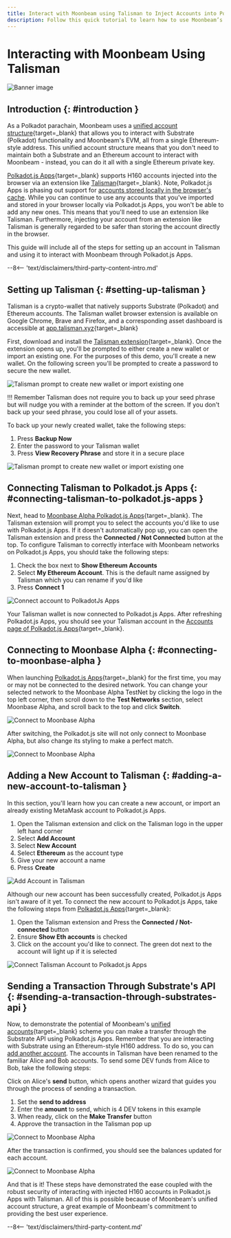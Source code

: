 ```yaml
---
title: Interact with Moonbeam using Talisman to Inject Accounts into Polkadot.js Apps
description: Follow this quick tutorial to learn how to use Moonbeam’s Ethereum-standard H160 addresses and send transactions with Polkadot.js Apps and Talisman.
---
```


# Interacting with Moonbeam Using Talisman

![Banner image](/images/tokens/connect/talisman/talisman-banner.png)

## Introduction {: #introduction } 

As a Polkadot parachain, Moonbeam uses a [unified account structure](/learn/features/unified-accounts/){target=_blank} that allows you to interact with Substrate (Polkadot) functionality and Moonbeam's EVM, all from a single Ethereum-style address. This unified account structure means that you don't need to maintain both a Substrate and an Ethereum account to interact with Moonbeam - instead, you can do it all with a single Ethereum private key.

[Polkadot.js Apps](https://polkadot.js.org/apps/?rpc=wss%3A%2F%2Fmoonbeam-alpha.api.onfinality.io%2Fpublic-ws#/accounts){target=_blank} supports H160 accounts injected into the browser via an extension like [Talisman](https://www.talisman.xyz/){target=_blank}. Note, Polkadot.js Apps is phasing out support for [accounts stored locally in the browser's cache](/tokens/connect/polkadotjs/). While you can continue to use any accounts that you've imported and stored in your browser locally via Polkadot.js Apps, you won't be able to add any new ones. This means that you'll need to use an extension like Talisman. Furthermore, injecting your account from an extension like Talisman is generally regarded to be safer than storing the account directly in the browser. 

This guide will include all of the steps for setting up an account in Talisman and using it to interact with Moonbeam through Polkadot.js Apps. 

--8<-- 'text/disclaimers/third-party-content-intro.md'

## Setting up Talisman {: #setting-up-talisman }

Talisman is a crypto-wallet that natively supports Substrate (Polkadot) and Ethereum accounts. The Talisman wallet browser extension is available on Google Chrome, Brave and Firefox, and a corresponding asset dashboard is accessible at [app.talisman.xyz](https://app.talisman.xyz/){target=_blank}

First, download and install the [Talisman extension](https://www.talisman.xyz/){target=_blank}. Once the extension opens up, you'll be prompted to either create a new wallet or import an existing one. For the purposes of this demo, you'll create a new wallet. On the following screen you'll be prompted to create a password to secure the new wallet.  

![Talisman prompt to create new wallet or import existing one](/images/tokens/connect/talisman/talisman-1.png)

!!! Remember
    Talisman does not require you to back up your seed phrase but will nudge you with a reminder at the bottom of the screen. If you don't back up your seed phrase, you could lose all of your assets.

To back up your newly created wallet, take the following steps:

1. Press **Backup Now**
2. Enter the password to your Talisman wallet
3. Press **View Recovery Phrase** and store it in a secure place

![Talisman prompt to create new wallet or import existing one](/images/tokens/connect/talisman/talisman-2.png)

## Connecting Talisman to Polkadot.js Apps {: #connecting-talisman-to-polkadot.js-apps }
Next, head to [Moonbase Alpha Polkadot.js Apps](https://polkadot.js.org/apps/?rpc=wss%3A%2F%2Fmoonbeam-alpha.api.onfinality.io%2Fpublic-ws#/accounts){target=_blank}. The Talisman extension will prompt you to select the accounts you'd like to use with Polkadot.js Apps. If it doesn't automatically pop up, you can open the Talisman extension and press the **Connected / Not Connected** button at the top. To configure Talisman to correctly interface with Moonbeam networks on Polkadot.js Apps, you should take the following steps:

1. Check the box next to **Show Ethereum Accounts**
2. Select **My Ethereum Account**. This is the default name assigned by Talisman which you can rename if you'd like
3. Press **Connect 1**

![Connect account to PolkadotJs Apps](/images/tokens/connect/talisman/talisman-3.png)

Your Talisman wallet is now connected to Polkadot.js Apps. After refreshing Polkadot.js Apps, you should see your Talisman account in the [Accounts page of Polkadot.js Apps](https://polkadot.js.org/apps/?rpc=wss%3A%2F%2Fmoonbeam-alpha.api.onfinality.io%2Fpublic-ws#/accounts){target=_blank}. 

## Connecting to Moonbase Alpha {: #connecting-to-moonbase-alpha } 

When launching [Polkadot.js Apps](https://polkadot.js.org/apps/?rpc=wss%3A%2F%2Fmoonbeam-alpha.api.onfinality.io%2Fpublic-ws#/accounts){target=_blank} for the first time, you may or may not be connected to the desired network. You can change your selected network to the Moonbase Alpha TestNet by clicking the logo in the top left corner, then scroll down to the **Test Networks** section, select Moonbase Alpha, and scroll back to the top and click **Switch**. 

![Connect to Moonbase Alpha](/images/tokens/connect/talisman/talisman-4.png)

After switching, the Polkadot.js site will not only connect to Moonbase Alpha, but also change its styling to make a perfect match.

![Connect to Moonbase Alpha](/images/tokens/connect/talisman/talisman-5.png)

## Adding a New Account to Talisman {: #adding-a-new-account-to-talisman } 

In this section, you'll learn how you can create a new account, or import an already existing MetaMask account to Polkadot.js Apps.

1. Open the Talisman extension and click on the Talisman logo in the upper left hand corner
2. Select **Add Account** 
3. Select **New Account**
4. Select **Ethereum** as the account type
5. Give your new account a name
6. Press **Create**

![Add Account in Talisman](/images/tokens/connect/talisman/talisman-6.png)

Although our new account has been successfully created, Polkadot.js Apps isn't aware of it yet. To connect the new account to Polkadot.js Apps, take the following steps from [Polkadot.js Apps](https://polkadot.js.org/apps/?rpc=wss%3A%2F%2Fmoonbeam-alpha.api.onfinality.io%2Fpublic-ws#/accounts){target=_blank}: 

1. Open the Talisman extension and Press the **Connected / Not-connected** button
2. Ensure **Show Eth accounts** is checked 
3. Click on the account you'd like to connect. The green dot next to the account will light up if it is selected

![Connect Talisman Account to Polkadot.js Apps](/images/tokens/connect/talisman/talisman-7.png)

## Sending a Transaction Through Substrate's API {: #sending-a-transaction-through-substrates-api } 

Now, to demonstrate the potential of Moonbeam's [unified accounts](/learn/features/unified-accounts){target=_blank} scheme you can make a transfer through the Substrate API using Polkadot.js Apps. Remember that you are interacting with Substrate using an Ethereum-style H160 address. To do so, you can [add another account](#adding-a-new-account-to-talisman). The accounts in Talisman have been renamed to the familiar Alice and Bob accounts. To send some DEV funds from Alice to Bob, take the following steps:

Click on Alice's **send** button, which opens another wizard that guides you through the process of sending a transaction. 

1. Set the **send to address**
2. Enter the **amount** to send, which is 4 DEV tokens in this example
3. When ready, click on the **Make Transfer** button
4. Approve the transaction in the Talisman pop up

![Connect to Moonbase Alpha](/images/tokens/connect/talisman/talisman-8.png)

After the transaction is confirmed, you should see the balances updated for each account.

![Connect to Moonbase Alpha](/images/tokens/connect/talisman/talisman-9.png)

And that is it! These steps have demonstrated the ease coupled with the robust security of interacting with injected H160 accounts in Polkadot.js Apps with Talisman. All of this is possible because of Moonbeam's unified account structure, a great example of Moonbeam's commitment to providing the best user experience. 

--8<-- 'text/disclaimers/third-party-content.md'